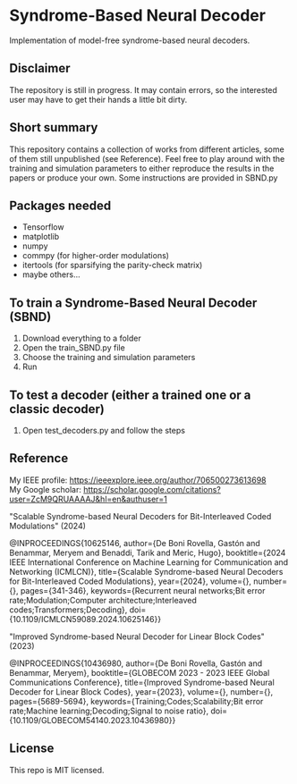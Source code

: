 # Syndrome-Based Neural Decoder
Implementation of model-free syndrome-based neural decoders.

## Disclaimer
The repository is still in progress. It may contain errors, so the interested user may have to get their hands a little bit dirty.

## Short summary
This repository contains a collection of works from different articles, some of them still unpublished (see Reference). Feel free to play around with the training and simulation parameters to either reproduce the results in the papers or produce your own. Some instructions are provided in SBND.py

## Packages needed
- Tensorflow
- matplotlib
- numpy
- commpy (for higher-order modulations)
- itertools (for sparsifying the parity-check matrix)
- maybe others...

## To train a Syndrome-Based Neural Decoder (SBND)
1) Download everything to a folder
2) Open the train_SBND.py file
3) Choose the training and simulation parameters
4) Run

## To test a decoder (either a trained one or a classic decoder)
1) Open test_decoders.py and follow the steps

## Reference
My IEEE profile: https://ieeexplore.ieee.org/author/706500273613698 <br />
My Google scholar: https://scholar.google.com/citations?user=ZcM9QRUAAAAJ&hl=en&authuser=1

"Scalable Syndrome-based Neural Decoders for Bit-Interleaved Coded Modulations" (2024)

@INPROCEEDINGS{10625146,
  author={De Boni Rovella, Gastón and Benammar, Meryem and Benaddi, Tarik and Meric, Hugo},
  booktitle={2024 IEEE International Conference on Machine Learning for Communication and Networking (ICMLCN)}, 
  title={Scalable Syndrome-based Neural Decoders for Bit-Interleaved Coded Modulations}, 
  year={2024},
  volume={},
  number={},
  pages={341-346},
  keywords={Recurrent neural networks;Bit error rate;Modulation;Computer architecture;Interleaved codes;Transformers;Decoding},
  doi={10.1109/ICMLCN59089.2024.10625146}}

"Improved Syndrome-based Neural Decoder for Linear Block Codes" (2023)

@INPROCEEDINGS{10436980,
  author={De Boni Rovella, Gastón and Benammar, Meryem},
  booktitle={GLOBECOM 2023 - 2023 IEEE Global Communications Conference}, 
  title={Improved Syndrome-based Neural Decoder for Linear Block Codes}, 
  year={2023},
  volume={},
  number={},
  pages={5689-5694},
  keywords={Training;Codes;Scalability;Bit error rate;Machine learning;Decoding;Signal to noise ratio},
  doi={10.1109/GLOBECOM54140.2023.10436980}}
    
## License
This repo is MIT licensed.
